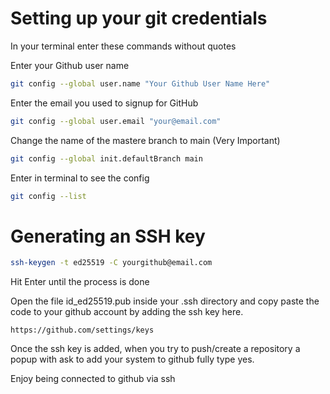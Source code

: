 # Setting up your git credentials

In your terminal enter these commands without quotes

Enter your Github user name

```bash
git config --global user.name "Your Github User Name Here"
```

Enter the email you used to signup for GitHub

```bash
git config --global user.email "your@email.com"
```

Change the name of the mastere branch to main (Very Important)

```bash
git config --global init.defaultBranch main
```
Enter in terminal to see the config 
```bash
git config --list
```

# Generating an SSH key

```bash
ssh-keygen -t ed25519 -C yourgithub@email.com
```

Hit Enter until the process is done

Open the file id_ed25519.pub inside your .ssh directory and copy paste the code to your github account by adding the ssh key here.

```url
https://github.com/settings/keys
```

Once the ssh key is added, when you try to push/create a repository a popup with ask to add your system to github fully type yes.

Enjoy being connected to github via ssh
